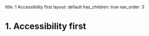 title: 1 Accessibility first layout: default has_children: true nav_order: 3


# 1. Accessibility first

